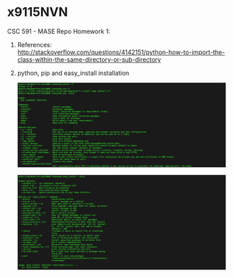 # x9115NVN
CSC 591 - MASE Repo
Homework 1:

1. References:  
   http://stackoverflow.com/questions/4142151/python-how-to-import-the-class-within-the-same-directory-or-sub-directory 

2. python, pip and easy_install installation

   ![soemTExt](./hw/code/1/images/Python-pip-help.png)

   ![soemTExt](./hw/code/1/images/Easy_install.png)


